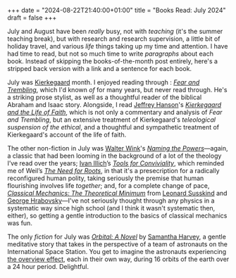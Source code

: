 +++
date = "2024-08-22T21:40:00+01:00"
title = "Books Read: July 2024"
draft = false
+++

July and August have been *really* busy, not with _teaching_ (it's the summer
teaching break), but with research and research supervision, a little bit of
holiday travel, and various *life* things taking up my time and attention. I
have had time to read, but not so much time to write *paragraphs* about each
book. Instead of skipping the books-of-the-month post entirely, here's a
stripped back version with a link and a sentence for each book.

July was [Kierkegaard](https://plato.stanford.edu/entries/kierkegaard/) month.
I enjoyed reading through : _[Fear and
Trembling](https://uk.bookshop.org/p/books/fear-and-trembling-dialectical-lyric-by-johannes-de-silentio-soren-kierkegaard/14718?ean=9780140444490)_,
which I'd known *of* for many years, but never read through. He's a striking
prose stylist, as well as a thoughtful reader of the biblical Abraham and Isaac
story.  Alongside, I read [Jeffrey
Hanson](https://hfh.fas.harvard.edu/people/jeff-hanson)'s _[Kierkegaard and the
Life of
Faith](https://www.amazon.co.uk/Kierkegaard-Life-Faith-Aesthetic-Philosophy-ebook/dp/B01N1U9SNF/consequentlyorg)_,
which is not only a commentary and analysis of _Fear and Trembling_, but an
extensive treatment of Kierkegaard's _teleological suspension of the ethical_,
and a thoughtful and sympathetic treatment of Kierkegaard's account of the life
of faith. 

<!--more-->

The other non-fiction in July was [Walter
Wink](https://en.wikipedia.org/wiki/Walter_Wink)'s _[Naming the
Powers](https://uk.bookshop.org/p/books/naming-the-powers-the-language-of-power-in-the-new-testament-walter-wink/4697673?ean=9780800617868)_—again,
a classic that had been looming in the background of a lot of the theology I’ve
read over the years; [Ivan Illich](https://en.wikipedia.org/wiki/Ivan_Illich)’s
_[Tools for Conviviality](https://archive.org/details/illich-conviviality)_,
which reminded me of Weil’s _[The Need for
Roots](https://uk.bookshop.org/p/books/the-need-for-roots-prelude-to-a-declaration-of-duties-towards-mankind-simone-weil/956068)_,
in that it's a presecription for a radically reconfigured human polity, taking
seriously the premise that human flourishing involves life _together_; and, for
a complete change of pace,  _[Classical Mechanics: The Theoretical
Minimum](https://uk.bookshop.org/p/books/classical-mechanics-the-theoretical-minimum-george-hrabovsky/2946153?ean=9780141976228)_
from [Leonard Susskind](https://sitp.stanford.edu/people/leonard-susskind) and
[George Hrabovsky](https://www.madscitech.org/members/geh.htm)—I've not
seriously thought through any physics in a systematic way since high school
(and I think it wasn't systematic then, either), so getting a gentle
introduction to the basics of classical mechanics was fun.

The only _fiction_ for July was _[Orbital: A
Novel](https://uk.bookshop.org/p/books/orbital-awe-inspiring-max-porter-samantha-harvey/7609785?ean=9781529922936)_
by [Samantha Harvey](https://www.samanthaharvey.co.uk), a gentle meditative story
that takes in the perspective of a team of astronauts on the International
Space Station. You get to imagine the astronauts experiencing [the overview
effect](https://en.wikipedia.org/wiki/Overview_effect), each in their own way,
during 16 orbits of the earth over a 24 hour period. Delightful.


